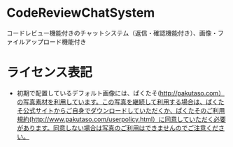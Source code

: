 # CodeReviewChatSystem
コードレビュー機能付きのチャットシステム（返信・確認機能付き）、画像・ファイルアップロード機能付き


# ライセンス表記

- 初期で配置しているデフォルト画像には、ぱくたそ(http://pakutaso.com）の写真素材を利用しています。この写真を継続して利用する場合は、ぱくたそ公式サイトからご自身でダウンロードしていただくか、ぱくたそのご利用規約(http://www.pakutaso.com/userpolicy.html）に同意していただく必要があります。同意しない場合は写真のご利用はできませんのでご注意ください。
